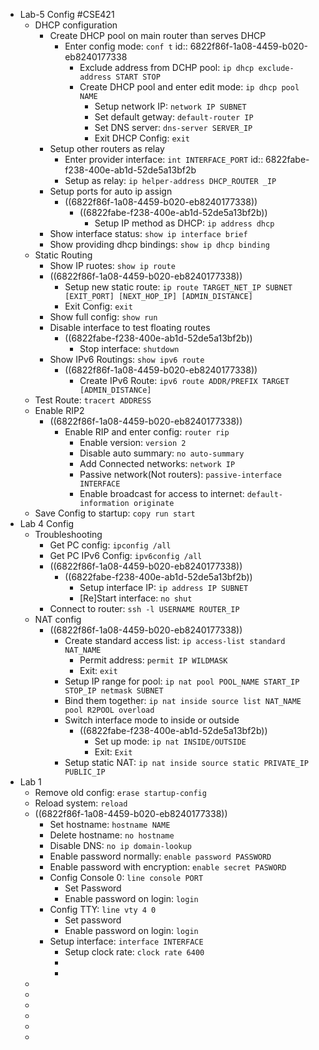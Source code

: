- Lab-5 Config #CSE421
	- DHCP configuration
		- Create DHCP pool on main router than serves DHCP
			- Enter config mode: `conf t`
			  id:: 6822f86f-1a08-4459-b020-eb8240177338
				- Exclude address from DCHP pool: `ip dhcp exclude-address START STOP`
				- Create DHCP pool and enter edit mode: `ip dhcp pool NAME`
					- Setup network IP: `network IP SUBNET`
					- Set default getway: `default-router IP`
					- Set DNS server: `dns-server SERVER_IP`
					- Exit DHCP Config: `exit`
		- Setup other routers as relay
			- Enter provider interface: `int INTERFACE_PORT`
			  id:: 6822fabe-f238-400e-ab1d-52de5a13bf2b
			- Setup as relay: `ip helper-address DHCP_ROUTER _IP`
		- Setup ports for auto ip assign
			- ((6822f86f-1a08-4459-b020-eb8240177338))
				- ((6822fabe-f238-400e-ab1d-52de5a13bf2b))
					- Setup IP method as DHCP: `ip address dhcp`
		- Show interface status: `show ip interface brief`
		- Show providing dhcp bindings: `show ip dhcp binding`
	- Static Routing
		- Show IP ruotes: `show ip route`
		- ((6822f86f-1a08-4459-b020-eb8240177338))
			- Setup new static route: `ip route TARGET_NET_IP SUBNET [EXIT_PORT] [NEXT_HOP_IP] [ADMIN_DISTANCE]`
			- Exit Config: `exit`
		- Show full config: `show run`
		- Disable interface to test floating routes
			- ((6822fabe-f238-400e-ab1d-52de5a13bf2b))
				- Stop interface: `shutdown`
		- Show IPv6 Routings: `show ipv6 route`
			- ((6822f86f-1a08-4459-b020-eb8240177338))
				- Create IPv6 Route: `ipv6 route ADDR/PREFIX TARGET [ADMIN_DISTANCe]`
	- Test Route: `tracert ADDRESS`
	- Enable RIP2
		- ((6822f86f-1a08-4459-b020-eb8240177338))
			- Enable RIP and enter config: `router rip`
				- Enable version: `version 2`
				- Disable auto summary: `no auto-summary`
				- Add Connected networks: `network IP`
				- Passive network(Not routers): `passive-interface INTERFACE`
				- Enable broadcast for access to internet: `default-information originate`
	- Save Config to startup: `copy run start`
- Lab 4 Config
	- Troubleshooting
		- Get PC config: `ipconfig /all`
		- Get PC IPv6 Config: `ipv6config /all`
		- ((6822f86f-1a08-4459-b020-eb8240177338))
			- ((6822fabe-f238-400e-ab1d-52de5a13bf2b))
				- Setup interface IP: `ip address IP SUBNET`
				- [Re]Start interface: `no shut`
		- Connect to router: `ssh -l USERNAME ROUTER_IP`
	- NAT config
		- ((6822f86f-1a08-4459-b020-eb8240177338))
			- Create standard access list: `ip access-list standard NAT_NAME`
				- Permit address: `permit IP WILDMASK`
				- Exit: `exit`
			- Setup IP range for pool: `ip nat pool POOL_NAME START_IP STOP_IP netmask SUBNET`
			- Bind them together: `ip nat inside source list NAT_NAME pool R2POOL overload`
			- Switch interface mode to inside or outside
				- ((6822fabe-f238-400e-ab1d-52de5a13bf2b))
					- Set up mode: `ip nat INSIDE/OUTSIDE`
					- Exit: `Exit`
			- Setup static NAT: `ip nat inside source static PRIVATE_IP PUBLIC_IP`
- Lab 1
	- Remove old config: `erase startup-config`
	- Reload system: `reload`
	- ((6822f86f-1a08-4459-b020-eb8240177338))
		- Set hostname: `hostname NAME`
		- Delete hostname: `no hostname`
		- Disable DNS: `no ip domain-lookup`
		- Enable password normally: `enable password PASSWORD`
		- Enable password with encryption: `enable secret PASWORD`
		- Config Console 0: `line console PORT`
			- Set Password
			- Enable password on login: `login`
		- Config TTY: `line vty 4 0`
			- Set password
			- Enable password on login: `login`
		- Setup interface: `interface INTERFACE`
			- Setup clock rate: `clock rate 6400`
			-
			-
	-
	-
	-
	-
	-
	-